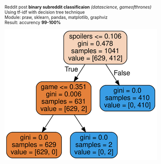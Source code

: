 Reddit post **binary subreddit classificaion** *(datascience, gameofthrones)*  
Using tf-idf with decision tree technique  
Module: praw, sklearn, pandas, matplotlib, graphviz  
Result: accurency **99-100%**  

![Model](https://github.com/dogterbox/datafun/blob/master/datafun/reddit_submission_clf/reddit_submission_tree.svg)
